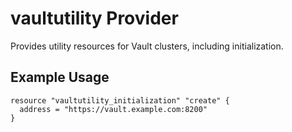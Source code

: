 # vaultutility Provider

Provides utility resources for Vault clusters, including initialization.

## Example Usage

```hcl
resource "vaultutility_initialization" "create" {
  address = "https://vault.example.com:8200"
}
```
